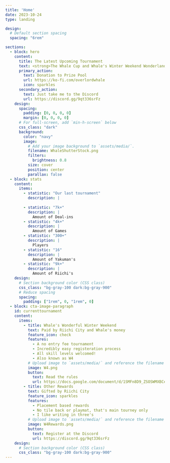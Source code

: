 ```yaml
---
title: 'Home'
date: 2023-10-24
type: landing

design:
  # Default section spacing
  spacing: "6rem"

sections:
  - block: hero
    content:
      title: The Latest Upcoming Tournament
      text: <strong>The Whale Cup and Whale's Winter Weekend Wonderland are mahjong tournaments to find the best tile slinger in an open format. All are welcome but only the strong and lucky will survive. Thankfully Riichi City sponsors us and helps contribute to the prize pool, which I am super grateful for since their API is grand.. and they don't threaten to ban me for using said API like some other clients.<br /> <br />Anyways! Feel free to donate to the next tournament prize pool or ignore this and simply register, but please read the rules.</strong>
      primary_action:
        text: Donation to Prize Pool
        url: https://ko-fi.com/overlordwhale 
        icon: sparkles
      secondary_action:
        text: Just take me to the Discord
        url: https://discord.gg/9qt336srFz
    design:
      spacing:
        padding: [0, 0, 0, 0]
        margin: [0, 0, 0, 0]
      # For full-screen, add `min-h-screen` below
      css_class: "dark"
      background:
        color: "navy"
        image:
          # Add your image background to `assets/media/`.
          filename: WhaleShutterStock.png
          filters:
            brightness: 0.8
          size: cover
          position: center
          parallax: false
  - block: stats
    content:
      items:
        - statistic: "Our last tournament"
          description: |
  
        - statistic: "7k+"
          description: |
            Amount of Deal-ins
        - statistic: "4k+"
          description: |
            Amount of Games
        - statistic: "300+"
          description: |
            Players
        - statistic: "16"
          description: |
            Amount of Yakuman's
        - statistic: "9k+"
          description: |
            Amount of Riichi's
    design:
      # Section background color (CSS class)
      css_class: "bg-gray-100 dark:bg-gray-900"
      # Reduce spacing
      spacing:
        padding: ["1rem", 0, "1rem", 0]
  - block: cta-image-paragraph
    id: currenttournament
    content:
      items:
        - title: Whale's Wonderful Winter Weekend
          text: Paid by Riichi City and Whale's money
          feature_icon: check
          features:
            - A no entry fee tournament
            - Incredibly easy registeration process 
            - All skill levels welcomed!
            - Also known as W4
          # Upload image to `assets/media/` and reference the filename here
          image: W4.png
          button:
            text: Read the rules
            url: https://docs.google.com/document/d/1SMFn8D9_ZSOSWMXBCeZTg9LaFcMNmDP6lNlGF5dFOXU/edit?usp=sharing
        - title: Other Rewards
          text: Gifted by Riichi City
          feature_icon: sparkles
          features:
            - Placement based rewards
            - No tile back or playmat, that's main tourney only
            - I like writing in three's
          # Upload image to `assets/media/` and reference the filename here
          image: W4Rewards.png
          button:
            text: Register at the Discord
            url: https://discord.gg/9qt336srFz
    design:
      # Section background color (CSS class)
      css_class: "bg-gray-100 dark:bg-gray-900"
---
```

